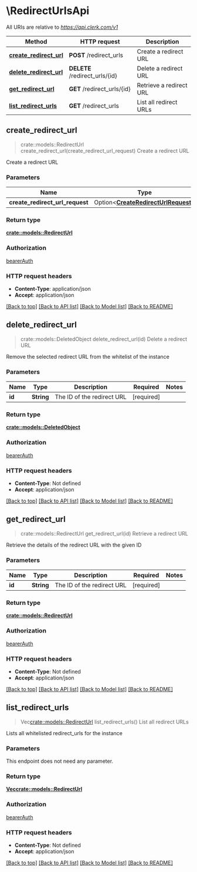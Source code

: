 # \RedirectUrlsApi

All URIs are relative to *https://api.clerk.com/v1*

Method | HTTP request | Description
------------- | ------------- | -------------
[**create_redirect_url**](RedirectUrlsApi.md#create_redirect_url) | **POST** /redirect_urls | Create a redirect URL
[**delete_redirect_url**](RedirectUrlsApi.md#delete_redirect_url) | **DELETE** /redirect_urls/{id} | Delete a redirect URL
[**get_redirect_url**](RedirectUrlsApi.md#get_redirect_url) | **GET** /redirect_urls/{id} | Retrieve a redirect URL
[**list_redirect_urls**](RedirectUrlsApi.md#list_redirect_urls) | **GET** /redirect_urls | List all redirect URLs



## create_redirect_url

> crate::models::RedirectUrl create_redirect_url(create_redirect_url_request)
Create a redirect URL

Create a redirect URL

### Parameters


Name | Type | Description  | Required | Notes
------------- | ------------- | ------------- | ------------- | -------------
**create_redirect_url_request** | Option<[**CreateRedirectUrlRequest**](CreateRedirectUrlRequest.md)> |  |  |

### Return type

[**crate::models::RedirectUrl**](RedirectURL.md)

### Authorization

[bearerAuth](../README.md#bearerAuth)

### HTTP request headers

- **Content-Type**: application/json
- **Accept**: application/json

[[Back to top]](#) [[Back to API list]](../README.md#documentation-for-api-endpoints) [[Back to Model list]](../README.md#documentation-for-models) [[Back to README]](../README.md)


## delete_redirect_url

> crate::models::DeletedObject delete_redirect_url(id)
Delete a redirect URL

Remove the selected redirect URL from the whitelist of the instance

### Parameters


Name | Type | Description  | Required | Notes
------------- | ------------- | ------------- | ------------- | -------------
**id** | **String** | The ID of the redirect URL | [required] |

### Return type

[**crate::models::DeletedObject**](DeletedObject.md)

### Authorization

[bearerAuth](../README.md#bearerAuth)

### HTTP request headers

- **Content-Type**: Not defined
- **Accept**: application/json

[[Back to top]](#) [[Back to API list]](../README.md#documentation-for-api-endpoints) [[Back to Model list]](../README.md#documentation-for-models) [[Back to README]](../README.md)


## get_redirect_url

> crate::models::RedirectUrl get_redirect_url(id)
Retrieve a redirect URL

Retrieve the details of the redirect URL with the given ID

### Parameters


Name | Type | Description  | Required | Notes
------------- | ------------- | ------------- | ------------- | -------------
**id** | **String** | The ID of the redirect URL | [required] |

### Return type

[**crate::models::RedirectUrl**](RedirectURL.md)

### Authorization

[bearerAuth](../README.md#bearerAuth)

### HTTP request headers

- **Content-Type**: Not defined
- **Accept**: application/json

[[Back to top]](#) [[Back to API list]](../README.md#documentation-for-api-endpoints) [[Back to Model list]](../README.md#documentation-for-models) [[Back to README]](../README.md)


## list_redirect_urls

> Vec<crate::models::RedirectUrl> list_redirect_urls()
List all redirect URLs

Lists all whitelisted redirect_urls for the instance

### Parameters

This endpoint does not need any parameter.

### Return type

[**Vec<crate::models::RedirectUrl>**](RedirectURL.md)

### Authorization

[bearerAuth](../README.md#bearerAuth)

### HTTP request headers

- **Content-Type**: Not defined
- **Accept**: application/json

[[Back to top]](#) [[Back to API list]](../README.md#documentation-for-api-endpoints) [[Back to Model list]](../README.md#documentation-for-models) [[Back to README]](../README.md)

